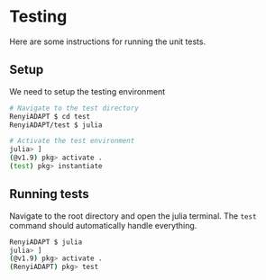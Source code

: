 # Testing

Here are some instructions for running the unit tests.

## Setup

We need to setup the testing environment

```bash
# Navigate to the test directory
RenyiADAPT $ cd test
RenyiADAPT/test $ julia

# Activate the test environment
julia> ]
(@v1.9) pkg> activate .
(test) pkg> instantiate
```

## Running tests

Navigate to the root directory and open the julia terminal. The `test` command should
automatically handle everything.

```bash
RenyiADAPT $ julia
julia> ]
(@v1.9) pkg> activate .
(RenyiADAPT) pkg> test
```
